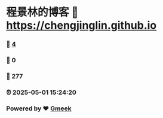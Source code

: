 # 程景林的博客 :link: https://chengjinglin.github.io 
### :page_facing_up: [4](https://chengjinglin.github.io/tag.html) 
### :speech_balloon: 0 
### :hibiscus: 277 
### :alarm_clock: 2025-05-01 15:24:20 
### Powered by :heart: [Gmeek](https://github.com/Meekdai/Gmeek)
